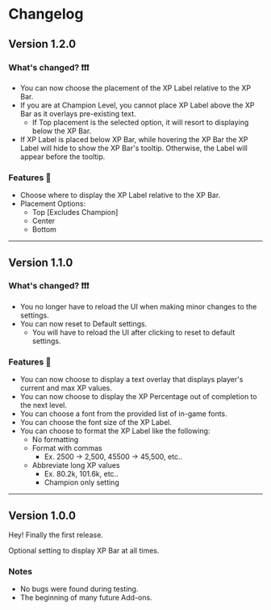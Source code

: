 # Changelog

## Version 1.2.0

### What's changed? ❗❗❗
- You can now choose the placement of the XP Label relative to the XP Bar.
- If you are at Champion Level, you cannot place XP Label above the XP Bar as it overlays pre-existing text.
    - If Top placement is the selected option, it will resort to displaying below the XP Bar.
- If XP Label is placed below XP Bar, while hovering the XP Bar the XP Label will hide to show the XP Bar's tooltip. Otherwise, the Label will appear before the tooltip.

### Features 🚀 
- Choose where to display the XP Label relative to the XP Bar.
- Placement Options:
    - Top [Excludes Champion]
    - Center
    - Bottom

<hr>

## Version 1.1.0

### What's changed? ❗❗❗
- You no longer have to reload the UI when making minor changes to the settings.
- You can now reset to Default settings.
    - You will have to reload the UI after clicking to reset to default settings.

### Features 🚀 
- You can now choose to display a text overlay that displays player's current and max XP values.
- You can now choose to display the XP Percentage out of completion to the next level.
- You can choose a font from the provided list of in-game fonts.
- You can choose the font size of the XP Label.
- You can choose to format the XP Label like the following:
    - No formatting
    - Format with commas
       - Ex. 2500 -> 2,500, 45500 -> 45,500, etc.. 
    - Abbreviate long XP values
       - Ex. 80.2k, 101.6k, etc..
       - Champion only setting 

<hr>

## Version 1.0.0

Hey! Finally the first release.

Optional setting to display XP Bar at all times.

### Notes

- No bugs were found during testing. 
- The beginning of many future Add-ons.